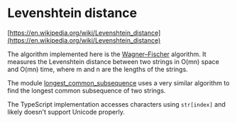 # Levenshtein distance

[https://en.wikipedia.org/wiki/Levenshtein_distance](https://en.wikipedia.org/wiki/Levenshtein_distance)

The algorithm implemented here is the [Wagner–Fischer](https://en.wikipedia.org/wiki/Wagner%E2%80%93Fischer_algorithm) algorithm. It measures the Levenshtein distance between two strings in O(mn) space and O(mn) time, where m and n are the lengths of the strings.

The module [longest_common_subsequence](../longest_common_subsequence) uses a very similar algorithm to find the longest common subsequence of two strings.

The TypeScript implementation accesses characters using `str[index]` and likely doesn't support Unicode properly.
